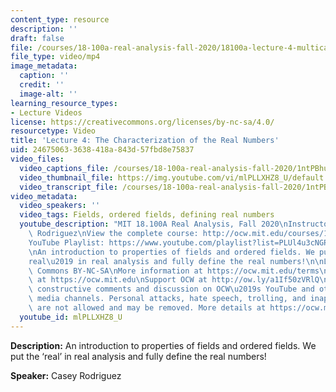 ```yaml
---
content_type: resource
description: ''
draft: false
file: /courses/18-100a-real-analysis-fall-2020/18100a-lecture-4-multicam_360p_16_9.mp4
file_type: video/mp4
image_metadata:
  caption: ''
  credit: ''
  image-alt: ''
learning_resource_types:
- Lecture Videos
license: https://creativecommons.org/licenses/by-nc-sa/4.0/
resourcetype: Video
title: 'Lecture 4: The Characterization of the Real Numbers'
uid: 24675063-3638-418a-843d-57fbd8e75837
video_files:
  video_captions_file: /courses/18-100a-real-analysis-fall-2020/1ntPBhuGKrbwtkzdJ5p2-OIh8OSMkp5sp_transcript.webvtt
  video_thumbnail_file: https://img.youtube.com/vi/mlPLLXHZ8_U/default.jpg
  video_transcript_file: /courses/18-100a-real-analysis-fall-2020/1ntPBhuGKrbwtkzdJ5p2-OIh8OSMkp5sp_transcript.pdf
video_metadata:
  video_speakers: ''
  video_tags: Fields, ordered fields, defining real numbers
  youtube_description: "MIT 18.100A Real Analysis, Fall 2020\nInstructor: Dr. Casey\
    \ Rodriguez\nView the complete course: http://ocw.mit.edu/courses/18-100a-real-analysis-fall-2020/\n\
    YouTube Playlist: https://www.youtube.com/playlist?list=PLUl4u3cNGP61O7HkcF7UImpM0cR_L2gSw\n\
    \nAn introduction to properties of fields and ordered fields. We put the \u2018\
    real\u2019 in real analysis and fully define the real numbers!\n\nLicense: Creative\
    \ Commons BY-NC-SA\nMore information at https://ocw.mit.edu/terms\nMore courses\
    \ at https://ocw.mit.edu\nSupport OCW at http://ow.ly/a1If50zVRlQ\n\nWe encourage\
    \ constructive comments and discussion on OCW\u2019s YouTube and other social\
    \ media channels. Personal attacks, hate speech, trolling, and inappropriate comments\
    \ are not allowed and may be removed. More details at https://ocw.mit.edu/comments."
  youtube_id: mlPLLXHZ8_U
---
```

**Description:** An introduction to properties of fields and ordered fields. We put the ‘real’ in real analysis and fully define the real numbers!

**Speaker:** Casey Rodriguez
